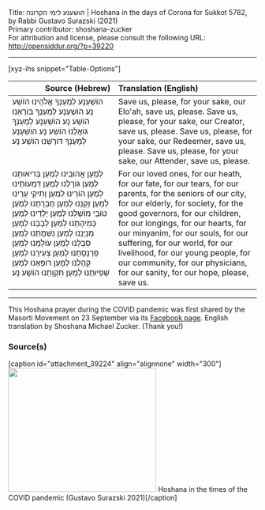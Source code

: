 <html>
<head></head>
<body>
Title: הושענע לימי הקרונה | Hoshana in the days of Corona for Sukkot 5782, by Rabbi Gustavo Surazski (2021)<br />
Primary contributor: shoshana-zucker<br />
For attribution and license, please consult the following URL: <a href="http://opensiddur.org/?p=39220">http://opensiddur.org/?p=39220</a>
<p />
<hr />

[xyz-ihs snippet="Table-Options"]<table style="margin-left: auto; margin-right: auto;" class="draggable">
<thead><tr><th id="x" style="text-align: right;">Source (Hebrew)</th><th style="text-align: left;">Translation (English)</th></tr></thead>
<tbody>
<tr><td style="vertical-align:top;">
<div class="liturgy" lang="he">
הוֹשַׁעְנָע לְמַעַנְךָ אֱלֹהֵינוּ הוֹשַׁע נָע׃
הוֹשַׁעְנָע לְמַעַנְךָ בּוֹרְאֵנוּ הוֹשַׁע נָע׃
הוֹשַׁעְנָע לְמַעַנְךָ גּוֹאֲלֵנוּ הוֹשַׁע נָע׃
הוֹשַׁעְנָע לְמַעַנְךָ דּוֹרְשֵׁנוּ הוֹשַׁע נָע׃
</span></div></td>

<td style="vertical-align:top;">
<div class="english" lang="en" style="text-align: left;">
Save us, please, for your sake, our Elo'ah, save us, please.
Save us, please, for your sake, our Creator, save us, please.
Save us, please, for your sake, our Redeemer, save us, please.
Save us, please, for your sake, our Attender, save us, please.
</div></td></tr>


<tr><td style="vertical-align:top;">
<div class="liturgy" lang="he">
לְמַעַן אֲהוּבֵינוּ
לְמַעַן בְּרִיאוּתֵנוּ
לְמַעַן גּוֹרָלֵנוּ
לְמַעַן דִּמְעוֹתֵינוּ
לְמַעַן הוֹרֵינוּ
לְמַעַן וָתִיקֵי עָרֵינוּ
לְמַעַן זְקֵנֵנוּ
לְמַעַן חֶבְרָתֵנוּ
לְמַעַן טוֹבֵי מוֹשְׁלֵנוּ
לְמַעַן יְלָדֵינוּ
לְמַעַן כְּמִיהָתֵנוּ
לְמַעַן לְבָבֵנוּ
לְמַעַן מִנְיָנֵנוּ
לְמַעַן נִשְׁמָתֵנוּ
לְמַעַן סִבְלֵנוּ
לְמַעַן עוֹלָמֵנוּ
לְמַעַן פַּרְנָסָתֵנוּ
לְמַעַן צְעִירֵנוּ
לְמַעַן קְהָלֵנוּ
לְמַעַן רוֹפְאֵנוּ
לְמַעַן שְׁפִיּוּתֵנוּ
לְמַעַן תִּקְוָתֵנוּ
הוֹשַׁע נָע׃
</span></div></td>

<td style="vertical-align:top;">
<div class="english" lang="en" style="text-align: left;">
For our loved ones, 
for our heath, 
for our fate, 
for our tears, 
for our parents, 
for the seniors of our city, 
for our elderly, 
for society, 
for the good governors, 
for our children, 
for our longings, 
for our hearts, 
for our minyanim, 
for our souls, 
for our suffering, 
for our world, 
for our livelihood, 
for our young people, 
for our community, 
for our physicians, 
for our sanity, 
for our hope,
please, save us.
</div></td></tr>
</tbody></table>

<hr />

This Hoshana prayer during the COVID pandemic was first shared by the Masorti Movement on 23 September via its <a href="https://www.facebook.com/Masorti.Israel/posts/6440625412644905">Facebook page</a>. English translation by Shoshana Michael Zucker. (Thank you!)

<h3>Source(s)</h3>

[caption id="attachment_39224" align="alignnone" width="300"]<a href="https://opensiddur.org/wp-content/uploads/2021/09/Hoshana-in-the-times-of-the-COVID-pandemic-Gustavo-Surazski-2021.jpg"><img src="https://opensiddur.org/wp-content/uploads/2021/09/Hoshana-in-the-times-of-the-COVID-pandemic-Gustavo-Surazski-2021-300x251.jpg" alt="" width="300" height="251" class="size-medium wp-image-39224" /></a> Hoshana in the times of the COVID pandemic (Gustavo Surazski 2021)[/caption]

&nbsp;
</body>
</html>